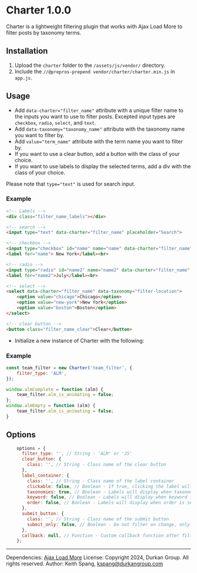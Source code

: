 # Charter 1.0.0

Charter is a lightweight filtering plugin that works with Ajax Load More to filter posts by taxonomy terms.

## Installation

1. Upload the `charter` folder to the `/assets/js/vendor/` directory.
2. Include the `//@prepros-prepend vendor/charter/charter.min.js` in `app.js`.

## Usage

- Add `data-charter="filter_name"` attribute with a unique filter name to the inputs you want to use to filter posts. Excepted input types are `checkbox`, `radio`, `select`, and `text`.
- Add `data-taxonomy="taxonomy_name"` attribute with the taxonomy name you want to filter by.
- Add `value="term_name"` attribute with the term name you want to filter by.
- If you want to use a clear button, add a button with the class of your choice.
- If you want to use labels to display the selected terms, add a div with the class of your choice.

Please note that `type="text"` is used for search input.

### Example

```html
<!-- Labels -->
<div class="filter_name_labels"></div>

<!-- search -->
<input type="text" data-charter="filter_name" placeholder="Search">

<!-- checkbox -->
<input type="checkbox" id="name" name="name" data-charter="filter_name" data-taxonomy="location" value="new-york">
<label for="name"> New York</label><br>

<!-- radio -->
<input type="radio" id="name2" name="name2" data-charter="filter_name" data-taxonomy="month" value="july">
<label for="name2">July</label><br>

<!-- select -->
<select data-charter="filter_name" data-taxonomy="filter-location">
    <option value="chicago">Chicago</option>
    <option value="new-york">New York</option>
    <option value="boston">Boston</option>
</select>

<!-- clear button -->
<button class="filter_name_clear">Clear</button>
```

- Initialize a new instance of Charter with the following:

### Example

```javascript
const team_filter = new Charter('team_filter', {
    filter_type: 'ALM',
});

window.almComplete = function (alm) {
    team_filter.alm_is_animating = false;
};
window.almEmpty = function (alm) {
    team_filter.alm_is_animating = false;
}
```

## Options

```javascript
    options = {
      filter_type: '', // String - 'ALM' or 'JS'
      clear_button: {
        class: '', // String - Class name of the clear button
      },
      label_container: {
        class: '', // String - Class name of the label container
        clickable: false, // Boolean - If true, clicking the label will remove the term
        taxonomies: true, // Boolean - Labels will display when taxonomy is filtered
        keyword: false, // Boolean - Labels will display when keyword is searched
        order: false, // Boolean - Labels will display when order is set
      },
      submit_button: {
        class: '', // String - Class name of the submit button
        submit_only: false, // Boolean - Do not filter on change, only on submit
      },
      callback: null, // Function - Custom callback function after filtering
    };
```

<hr>

Dependencies: [Ajax Load More](https://connekthq.com/plugins/ajax-load-more/)
License: Copyright 2024, Durkan Group. All rights reserved.
Author: Keith Spang, kspang@durkangroup.com

